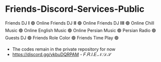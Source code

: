 # Friends-Discord-Services-Public
Friends DJ 𝐈 🟢 Online Friends DJ 𝐈𝐈 🟢 Online Friends DJ 𝐈𝐈𝐈 🟢 Online ٖChill Music 🟢 Online ٖEnglish Music 🟢 Online ٖPersian Music 🟢 Persian Radio 🟢 Guests DJ 🟢 Friends Role Color 🟢 Friends Time Play 🟢 
-  The codes remain in the private repository for now
-  https://discord.gg/vkbuDQRPAM - 𝐹.𝑅.𝐼.𝐸.𝒩.𝒟.𝒮

